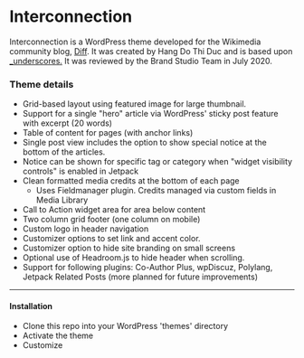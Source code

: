 # Interconnection

Interconnection is a WordPress theme developed for the Wikimedia community blog, [Diff](https://diff.wikimedia.org). It was created by Hang Do Thi Duc and is based upon [_underscores.](https://underscores.me/) It was reviewed by the Brand Studio Team in July 2020. 

### Theme details
* Grid-based layout using featured image for large thumbnail.
* Support for a single "hero" article via WordPress' sticky post feature with excerpt (20 words)
* Table of content for pages (with anchor links)
* Single post view includes the option to show special notice at the bottom of the articles. 
 * Notice can be shown for specific tag or category when "widget visibility controls" is enabled in Jetpack
* Clean formatted media credits at the bottom of each page
  * Uses Fieldmanager plugin. Credits managed via custom fields in Media Library
* Call to Action widget area for area below content
* Two column grid footer (one column on mobile)
* Custom logo in header navigation
* Customizer options to set link and accent color. 
* Customizer option to hide site branding on small screens
* Optional use of Headroom.js to hide header when scrolling. 
* Support for following plugins: Co-Author Plus, wpDiscuz, Polylang, Jetpack Related Posts (more planned for future improvements)

---------------
#### Installation
* Clone this repo into your WordPress 'themes' directory
* Activate the theme
* Customize

